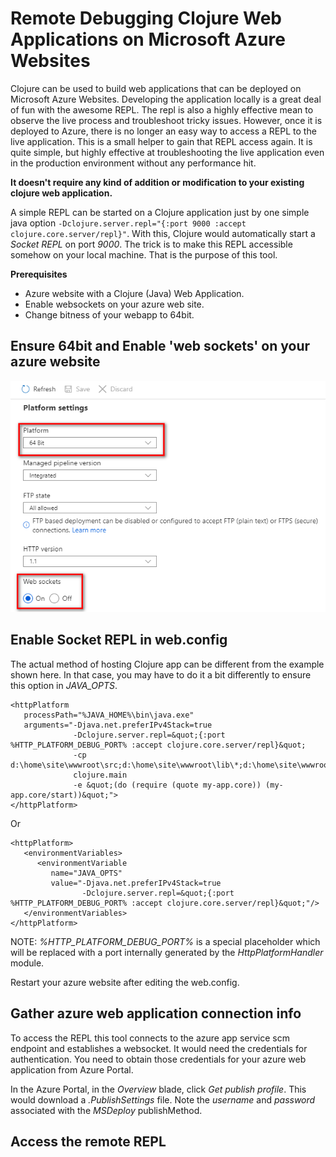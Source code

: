 # Remote Debugging Clojure Web Applications on Microsoft Azure Websites
Clojure can be used to build web applications that can be deployed on Microsoft Azure Websites. Developing the application locally is a great deal of fun with the awesome REPL. The repl is also a highly effective mean to observe the live process and troubleshoot tricky issues. However, once it is deployed to Azure, there is no longer an easy way to access a REPL to the live application. This is a small helper to gain that REPL access again. It is quite simple, but highly effective at troubleshooting the live application even in the production environment without any performance hit.

**It doesn't require any kind of addition or modification to your existing clojure web application.**

A simple REPL can be started on a Clojure application just by one simple java option `-Dclojure.server.repl="{:port 9000 :accept clojure.core.server/repl}"`. With this, Clojure would automatically start a *Socket REPL* on port *9000*. The trick is to make this REPL accessible somehow on your local machine. That is the purpose of this tool.

**Prerequisites**
* Azure website with a Clojure (Java) Web Application.
* Enable websockets on your azure web site.
* Change bitness of your webapp to 64bit.

## Ensure 64bit and Enable 'web sockets' on your azure website
![alt text](https://github.com/paroda/az-ws-debug/blob/master/docs/images/websocket-enabled.png "")

## Enable Socket REPL in web.config
The actual method of hosting Clojure app can be different from the example shown here. In that case, you may have to do it a bit differently to ensure this option in *JAVA_OPTS*.

```
<httpPlatform
   processPath="%JAVA_HOME%\bin\java.exe"
   arguments="-Djava.net.preferIPv4Stack=true
              -Dclojure.server.repl=&quot;{:port %HTTP_PLATFORM_DEBUG_PORT% :accept clojure.core.server/repl}&quot;
              -cp d:\home\site\wwwroot\src;d:\home\site\wwwroot\lib\*;d:\home\site\wwwroot\resources
              clojure.main
              -e &quot;(do (require (quote my-app.core)) (my-app.core/start))&quot;">
</httpPlatform>
```
Or
```
<httpPlatform>
   <environmentVariables>
      <environmentVariable
         name="JAVA_OPTS"
         value="-Djava.net.preferIPv4Stack=true
                -Dclojure.server.repl=&quot;{:port %HTTP_PLATFORM_DEBUG_PORT% :accept clojure.core.server/repl}&quot;"/>
   </environmentVariables>
</httpPlatform>
```
NOTE: *%HTTP_PLATFORM_DEBUG_PORT%* is a special placeholder which will be replaced with a port internally generated by the *HttpPlatformHandler* module.

Restart your azure website after editing the web.config.

## Gather azure web application connection info
To access the REPL this tool connects to the azure app service scm endpoint and establishes a websocket. It would need the credentials for authentication. You need to obtain those credentials for your azure web application from Azure Portal.

In the Azure Portal, in the *Overview* blade, click *Get publish profile*. This would download a *.PublishSettings* file. Note the *username* and *password* associated with the *MSDeploy* publishMethod.

## Access the remote REPL

